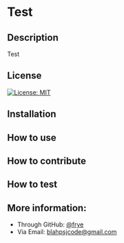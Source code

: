 # Test

## Description
Test



## License
[![License: MIT](https://img.shields.io/badge/License-MIT-yellow.svg)](https://opensource.org/licenses/MIT)	
	

## Installation

## How to use

## How to contribute

## How to test

## More information:
- Through GitHub: [@frye](https://github.com/frye)
- Via Email: blahpsjcode@gmail.com
	